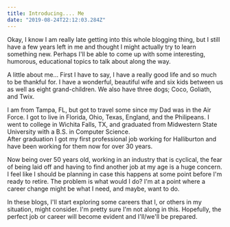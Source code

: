 ```yaml
---
title: Introducing.... Me
date: "2019-08-24T22:12:03.284Z"
---
```

Okay, I know I am really late getting into this whole blogging
thing, but I still have a few years left in me and thought I might
actually try to learn something new.  Perhaps I'll be able to come
up with some interesting, humorous, educational topics to talk about
along the way.

A little about me... First I have to say, I have a really good life
and so much to be thankful for.  I have a wonderful, beautiful wife
and six kids between us as well as eight grand-children.  We also
have three dogs; Coco, Goliath, and Twix.

I am from Tampa, FL, but got to travel some since my Dad was in the
Air Force.  I got to live in Florida, Ohio, Texas, England, and the
Philipeans.  I went to college in Wichita Falls, TX, and graduated
from Midwestern State University with a B.S. in Computer Science.  
After graduation I got my first professional job working for Halliburton
and have been working for them now for over 30 years.  

Now being over 50 years old, working in an industry that is cyclical, 
the fear of being laid off and having to find another job at my age is
a huge concern.  I feel like I should be planning in case this happens 
at some point before I'm ready to retire. The problem is what would I do? 
I'm at a point where a career change might be what I need, and maybe, want 
to do.  

In these blogs, I'll start exploring some careers that I, or others in my 
situation, might consider.  I'm pretty sure I'm not along in this.  Hopefully, 
the perfect job or career will become evident and I'll/we'll be prepared.
